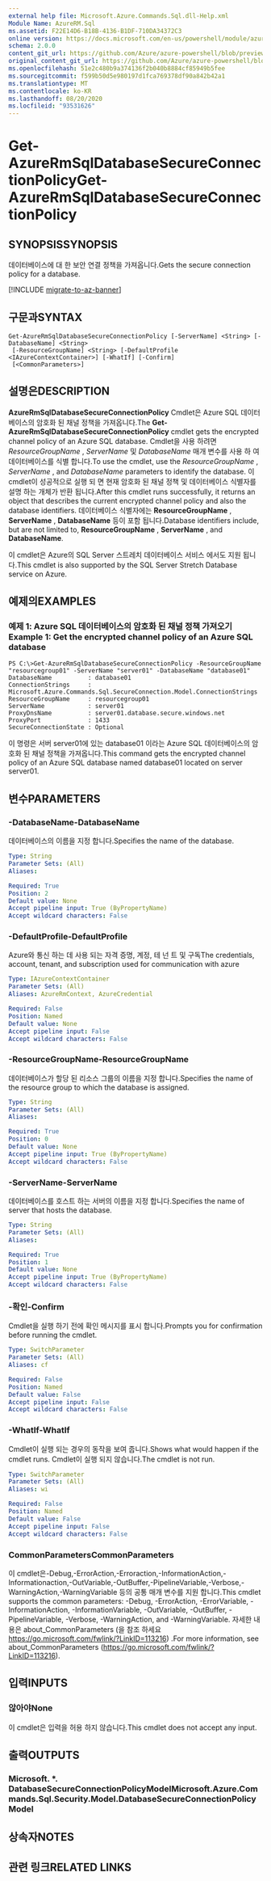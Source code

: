 ```yaml
---
external help file: Microsoft.Azure.Commands.Sql.dll-Help.xml
Module Name: AzureRM.Sql
ms.assetid: F22E14D6-B18B-4136-B1DF-710DA34372C3
online version: https://docs.microsoft.com/en-us/powershell/module/azurerm.sql/get-azurermsqldatabasesecureconnectionpolicy
schema: 2.0.0
content_git_url: https://github.com/Azure/azure-powershell/blob/preview/src/ResourceManager/Sql/Commands.Sql/help/Get-AzureRmSqlDatabaseSecureConnectionPolicy.md
original_content_git_url: https://github.com/Azure/azure-powershell/blob/preview/src/ResourceManager/Sql/Commands.Sql/help/Get-AzureRmSqlDatabaseSecureConnectionPolicy.md
ms.openlocfilehash: 51e2c480b9a374136f2b040b8884cf85949b5fee
ms.sourcegitcommit: f599b50d5e980197d1fca769378df90a842b42a1
ms.translationtype: MT
ms.contentlocale: ko-KR
ms.lasthandoff: 08/20/2020
ms.locfileid: "93531626"
---
```

# <span data-ttu-id="faad8-101">Get-AzureRmSqlDatabaseSecureConnectionPolicy</span><span class="sxs-lookup"><span data-stu-id="faad8-101">Get-AzureRmSqlDatabaseSecureConnectionPolicy</span></span>

## <span data-ttu-id="faad8-102">SYNOPSIS</span><span class="sxs-lookup"><span data-stu-id="faad8-102">SYNOPSIS</span></span>
<span data-ttu-id="faad8-103">데이터베이스에 대 한 보안 연결 정책을 가져옵니다.</span><span class="sxs-lookup"><span data-stu-id="faad8-103">Gets the secure connection policy for a database.</span></span>

[!INCLUDE [migrate-to-az-banner](../../includes/migrate-to-az-banner.md)]

## <span data-ttu-id="faad8-104">구문과</span><span class="sxs-lookup"><span data-stu-id="faad8-104">SYNTAX</span></span>

```
Get-AzureRmSqlDatabaseSecureConnectionPolicy [-ServerName] <String> [-DatabaseName] <String>
 [-ResourceGroupName] <String> [-DefaultProfile <IAzureContextContainer>] [-WhatIf] [-Confirm]
 [<CommonParameters>]
```

## <span data-ttu-id="faad8-105">설명은</span><span class="sxs-lookup"><span data-stu-id="faad8-105">DESCRIPTION</span></span>
<span data-ttu-id="faad8-106">**AzureRmSqlDatabaseSecureConnectionPolicy** Cmdlet은 Azure SQL 데이터베이스의 암호화 된 채널 정책을 가져옵니다.</span><span class="sxs-lookup"><span data-stu-id="faad8-106">The **Get-AzureRmSqlDatabaseSecureConnectionPolicy** cmdlet gets the encrypted channel policy of an Azure SQL database.</span></span>
<span data-ttu-id="faad8-107">Cmdlet을 사용 하려면 *ResourceGroupName* , *ServerName* 및 *DatabaseName* 매개 변수를 사용 하 여 데이터베이스를 식별 합니다.</span><span class="sxs-lookup"><span data-stu-id="faad8-107">To use the cmdlet, use the *ResourceGroupName* , *ServerName* , and *DatabaseName* parameters to identify the database.</span></span>
<span data-ttu-id="faad8-108">이 cmdlet이 성공적으로 실행 되 면 현재 암호화 된 채널 정책 및 데이터베이스 식별자를 설명 하는 개체가 반환 됩니다.</span><span class="sxs-lookup"><span data-stu-id="faad8-108">After this cmdlet runs successfully, it returns an object that describes the current encrypted channel policy and also the database identifiers.</span></span>
<span data-ttu-id="faad8-109">데이터베이스 식별자에는 **ResourceGroupName** , **ServerName** , **DatabaseName** 등이 포함 됩니다.</span><span class="sxs-lookup"><span data-stu-id="faad8-109">Database identifiers include, but are not limited to, **ResourceGroupName** , **ServerName** , and **DatabaseName**.</span></span>

<span data-ttu-id="faad8-110">이 cmdlet은 Azure의 SQL Server 스트레치 데이터베이스 서비스 에서도 지원 됩니다.</span><span class="sxs-lookup"><span data-stu-id="faad8-110">This cmdlet is also supported by the SQL Server Stretch Database service on Azure.</span></span>

## <span data-ttu-id="faad8-111">예제의</span><span class="sxs-lookup"><span data-stu-id="faad8-111">EXAMPLES</span></span>

### <span data-ttu-id="faad8-112">예제 1: Azure SQL 데이터베이스의 암호화 된 채널 정책 가져오기</span><span class="sxs-lookup"><span data-stu-id="faad8-112">Example 1: Get the encrypted channel policy of an Azure SQL database</span></span>
```
PS C:\>Get-AzureRmSqlDatabaseSecureConnectionPolicy -ResourceGroupName "resourcegroup01" -ServerName "server01" -DatabaseName "database01"
DatabaseName          : database01
ConnectionStrings     : Microsoft.Azure.Commands.Sql.SecureConnection.Model.ConnectionStrings
ResourceGroupName     : resourcegroup01
ServerName            : server01
ProxyDnsName          : server01.database.secure.windows.net
ProxyPort             : 1433
SecureConnectionState : Optional
```

<span data-ttu-id="faad8-113">이 명령은 서버 server01에 있는 database01 이라는 Azure SQL 데이터베이스의 암호화 된 채널 정책을 가져옵니다.</span><span class="sxs-lookup"><span data-stu-id="faad8-113">This command gets the encrypted channel policy of an Azure SQL database named database01 located on server server01.</span></span>

## <span data-ttu-id="faad8-114">변수</span><span class="sxs-lookup"><span data-stu-id="faad8-114">PARAMETERS</span></span>

### <span data-ttu-id="faad8-115">-DatabaseName</span><span class="sxs-lookup"><span data-stu-id="faad8-115">-DatabaseName</span></span>
<span data-ttu-id="faad8-116">데이터베이스의 이름을 지정 합니다.</span><span class="sxs-lookup"><span data-stu-id="faad8-116">Specifies the name of the database.</span></span>

```yaml
Type: String
Parameter Sets: (All)
Aliases:

Required: True
Position: 2
Default value: None
Accept pipeline input: True (ByPropertyName)
Accept wildcard characters: False
```

### <span data-ttu-id="faad8-117">-DefaultProfile</span><span class="sxs-lookup"><span data-stu-id="faad8-117">-DefaultProfile</span></span>
<span data-ttu-id="faad8-118">Azure와 통신 하는 데 사용 되는 자격 증명, 계정, 테 넌 트 및 구독</span><span class="sxs-lookup"><span data-stu-id="faad8-118">The credentials, account, tenant, and subscription used for communication with azure</span></span>

```yaml
Type: IAzureContextContainer
Parameter Sets: (All)
Aliases: AzureRmContext, AzureCredential

Required: False
Position: Named
Default value: None
Accept pipeline input: False
Accept wildcard characters: False
```

### <span data-ttu-id="faad8-119">-ResourceGroupName</span><span class="sxs-lookup"><span data-stu-id="faad8-119">-ResourceGroupName</span></span>
<span data-ttu-id="faad8-120">데이터베이스가 할당 된 리소스 그룹의 이름을 지정 합니다.</span><span class="sxs-lookup"><span data-stu-id="faad8-120">Specifies the name of the resource group to which the database is assigned.</span></span>

```yaml
Type: String
Parameter Sets: (All)
Aliases:

Required: True
Position: 0
Default value: None
Accept pipeline input: True (ByPropertyName)
Accept wildcard characters: False
```

### <span data-ttu-id="faad8-121">-ServerName</span><span class="sxs-lookup"><span data-stu-id="faad8-121">-ServerName</span></span>
<span data-ttu-id="faad8-122">데이터베이스를 호스트 하는 서버의 이름을 지정 합니다.</span><span class="sxs-lookup"><span data-stu-id="faad8-122">Specifies the name of server that hosts the database.</span></span>

```yaml
Type: String
Parameter Sets: (All)
Aliases:

Required: True
Position: 1
Default value: None
Accept pipeline input: True (ByPropertyName)
Accept wildcard characters: False
```

### <span data-ttu-id="faad8-123">-확인</span><span class="sxs-lookup"><span data-stu-id="faad8-123">-Confirm</span></span>
<span data-ttu-id="faad8-124">Cmdlet을 실행 하기 전에 확인 메시지를 표시 합니다.</span><span class="sxs-lookup"><span data-stu-id="faad8-124">Prompts you for confirmation before running the cmdlet.</span></span>

```yaml
Type: SwitchParameter
Parameter Sets: (All)
Aliases: cf

Required: False
Position: Named
Default value: False
Accept pipeline input: False
Accept wildcard characters: False
```

### <span data-ttu-id="faad8-125">-WhatIf</span><span class="sxs-lookup"><span data-stu-id="faad8-125">-WhatIf</span></span>
<span data-ttu-id="faad8-126">Cmdlet이 실행 되는 경우의 동작을 보여 줍니다.</span><span class="sxs-lookup"><span data-stu-id="faad8-126">Shows what would happen if the cmdlet runs.</span></span>
<span data-ttu-id="faad8-127">Cmdlet이 실행 되지 않습니다.</span><span class="sxs-lookup"><span data-stu-id="faad8-127">The cmdlet is not run.</span></span>

```yaml
Type: SwitchParameter
Parameter Sets: (All)
Aliases: wi

Required: False
Position: Named
Default value: False
Accept pipeline input: False
Accept wildcard characters: False
```

### <span data-ttu-id="faad8-128">CommonParameters</span><span class="sxs-lookup"><span data-stu-id="faad8-128">CommonParameters</span></span>
<span data-ttu-id="faad8-129">이 cmdlet은-Debug,-ErrorAction,-Erroraction,-InformationAction,-Informationaction,-OutVariable,-OutBuffer,-PipelineVariable,-Verbose,-WarningAction,-WarningVariable 등의 공통 매개 변수를 지원 합니다.</span><span class="sxs-lookup"><span data-stu-id="faad8-129">This cmdlet supports the common parameters: -Debug, -ErrorAction, -ErrorVariable, -InformationAction, -InformationVariable, -OutVariable, -OutBuffer, -PipelineVariable, -Verbose, -WarningAction, and -WarningVariable.</span></span> <span data-ttu-id="faad8-130">자세한 내용은 about_CommonParameters (을 참조 하세요 https://go.microsoft.com/fwlink/?LinkID=113216) .</span><span class="sxs-lookup"><span data-stu-id="faad8-130">For more information, see about_CommonParameters (https://go.microsoft.com/fwlink/?LinkID=113216).</span></span>

## <span data-ttu-id="faad8-131">입력</span><span class="sxs-lookup"><span data-stu-id="faad8-131">INPUTS</span></span>

### <span data-ttu-id="faad8-132">않아야</span><span class="sxs-lookup"><span data-stu-id="faad8-132">None</span></span>
<span data-ttu-id="faad8-133">이 cmdlet은 입력을 허용 하지 않습니다.</span><span class="sxs-lookup"><span data-stu-id="faad8-133">This cmdlet does not accept any input.</span></span>

## <span data-ttu-id="faad8-134">출력</span><span class="sxs-lookup"><span data-stu-id="faad8-134">OUTPUTS</span></span>

### <span data-ttu-id="faad8-135">Microsoft. \*. DatabaseSecureConnectionPolicyModel</span><span class="sxs-lookup"><span data-stu-id="faad8-135">Microsoft.Azure.Commands.Sql.Security.Model.DatabaseSecureConnectionPolicyModel</span></span>

## <span data-ttu-id="faad8-136">상속자</span><span class="sxs-lookup"><span data-stu-id="faad8-136">NOTES</span></span>

## <span data-ttu-id="faad8-137">관련 링크</span><span class="sxs-lookup"><span data-stu-id="faad8-137">RELATED LINKS</span></span>
